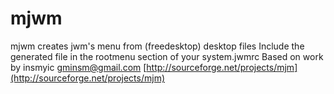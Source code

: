 mjwm
====

mjwm creates jwm's menu from (freedesktop) desktop files
Include the generated file in the rootmenu section of your system.jwmrc
Based on work by insmyic <gminsm@gmail.com> [http://sourceforge.net/projects/mjm](http://sourceforge.net/projects/mjm)
